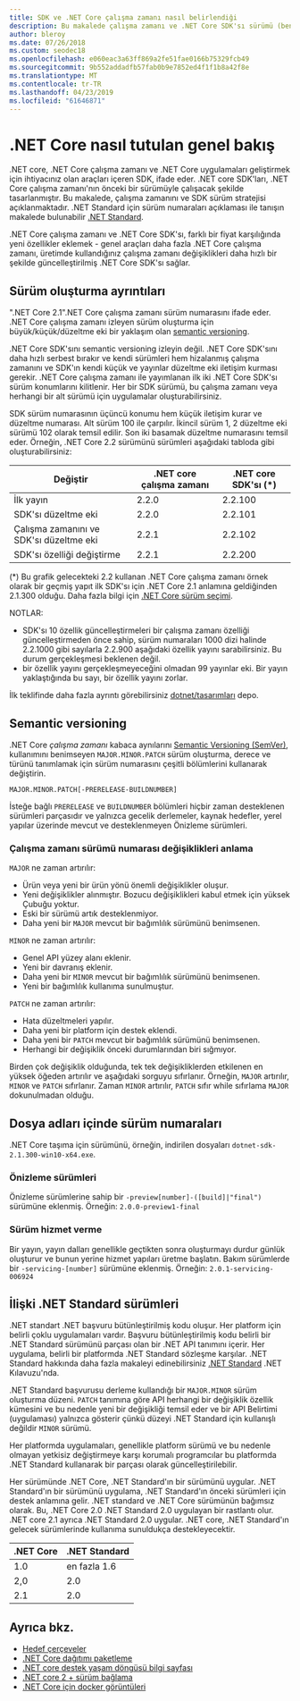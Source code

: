 ```yaml
---
title: SDK ve .NET Core çalışma zamanı nasıl belirlendiği
description: Bu makalede çalışma zamanı ve .NET Core SDK'sı sürümü (benzer anlamsal sürüm) şeklini öğretir.
author: bleroy
ms.date: 07/26/2018
ms.custom: seodec18
ms.openlocfilehash: e060eac3a63ff869a2fe51fae0166b75329fcb49
ms.sourcegitcommit: 9b552addadfb57fab0b9e7852ed4f1f1b8a42f8e
ms.translationtype: MT
ms.contentlocale: tr-TR
ms.lasthandoff: 04/23/2019
ms.locfileid: "61646871"
---
```

# <a name="overview-of-how-net-core-is-versioned"></a>.NET Core nasıl tutulan genel bakış

.NET core, .NET Core çalışma zamanı ve .NET Core uygulamaları geliştirmek için ihtiyacınız olan araçları içeren SDK, ifade eder. .NET core SDK'ları, .NET Core çalışma zamanı'nın önceki bir sürümüyle çalışacak şekilde tasarlanmıştır. Bu makalede, çalışma zamanını ve SDK sürüm stratejisi açıklanmaktadır. .NET Standard için sürüm numaraları açıklaması ile tanışın makalede bulunabilir [.NET Standard](../../standard/net-standard.md#net-implementation-support).

.NET Core çalışma zamanı ve .NET Core SDK'sı, farklı bir fiyat karşılığında yeni özellikler eklemek - genel araçları daha fazla .NET Core çalışma zamanı, üretimde kullandığınız çalışma zamanı değişiklikleri daha hızlı bir şekilde güncelleştirilmiş .NET Core SDK'sı sağlar.

## <a name="versioning-details"></a>Sürüm oluşturma ayrıntıları

".NET Core 2.1".NET Core çalışma zamanı sürüm numarasını ifade eder. .NET Core çalışma zamanı izleyen sürüm oluşturma için büyük/küçük/düzeltme eki bir yaklaşım olan [semantic versioning](#semantic-versioning).

.NET Core SDK'sını semantic versioning izleyin değil. .NET Core SDK'sını daha hızlı serbest bırakır ve kendi sürümleri hem hizalanmış çalışma zamanını ve SDK'ın kendi küçük ve yayınlar düzeltme eki iletişim kurması gerekir. .NET Core çalışma zamanı ile yayımlanan ilk iki .NET Core SDK'sı sürüm konumlarını kilitlenir. Her bir SDK sürümü, bu çalışma zamanı veya herhangi bir alt sürümü için uygulamalar oluşturabilirsiniz.

SDK sürüm numarasının üçüncü konumu hem küçük iletişim kurar ve düzeltme numarası. Alt sürüm 100 ile çarpılır. İkincil sürüm 1, 2 düzeltme eki sürümü 102 olarak temsil edilir. Son iki basamak düzeltme numarasını temsil eder. Örneğin, .NET Core 2.2 sürümünü sürümleri aşağıdaki tabloda gibi oluşturabilirsiniz:

| Değiştir                | .NET core çalışma zamanı | .NET core SDK'sı (*) |
|-----------------------|-------------------|-------------------|
| İlk yayın       | 2.2.0             | 2.2.100           |
| SDK'sı düzeltme eki             | 2.2.0             | 2.2.101           |
| Çalışma zamanını ve SDK'sı düzeltme eki | 2.2.1             | 2.2.102           |
| SDK'sı özelliği değiştirme    | 2.2.1             | 2.2.200           |

(\*) Bu grafik gelecekteki 2.2 kullanan .NET Core çalışma zamanı örnek olarak bir geçmiş yapıt ilk SDK'sı için .NET Core 2.1 anlamına geldiğinden 2.1.300 olduğu. Daha fazla bilgi için [.NET Core sürüm seçimi](selection.md).

NOTLAR:

* SDK'sı 10 özellik güncelleştirmeleri bir çalışma zamanı özelliği güncelleştirmeden önce sahip, sürüm numaraları 1000 dizi halinde 2.2.1000 gibi sayılarla 2.2.900 aşağıdaki özellik yayını sarabilirsiniz. Bu durum gerçekleşmesi beklenen değil.
* bir özellik yayını gerçekleşmeyeceğini olmadan 99 yayınlar eki. Bir yayın yaklaştığında bu sayı, bir özellik yayını zorlar.

İlk teklifinde daha fazla ayrıntı görebilirsiniz [dotnet/tasarımları](https://github.com/dotnet/designs/pull/29) depo.

## <a name="semantic-versioning"></a>Semantic versioning

.NET Core *çalışma zamanı* kabaca aynılarını [Semantic Versioning (SemVer)](https://semver.org/), kullanımını benimseyen `MAJOR.MINOR.PATCH` sürüm oluşturma, derece ve türünü tanımlamak için sürüm numarasını çeşitli bölümlerini kullanarak değiştirin.

```
MAJOR.MINOR.PATCH[-PRERELEASE-BUILDNUMBER]
```

İsteğe bağlı `PRERELEASE` ve `BUILDNUMBER` bölümleri hiçbir zaman desteklenen sürümleri parçasıdır ve yalnızca gecelik derlemeler, kaynak hedefler, yerel yapılar üzerinde mevcut ve desteklenmeyen Önizleme sürümleri.

### <a name="understand-runtime-version-number-changes"></a>Çalışma zamanı sürümü numarası değişiklikleri anlama

`MAJOR` ne zaman artırılır:

* Ürün veya yeni bir ürün yönü önemli değişiklikler oluşur.
* Yeni değişiklikler alınmıştır. Bozucu değişiklikleri kabul etmek için yüksek Çubuğu yoktur.
* Eski bir sürümü artık desteklenmiyor.
* Daha yeni bir `MAJOR` mevcut bir bağımlılık sürümünü benimsenen.

`MINOR` ne zaman artırılır:

* Genel API yüzey alanı eklenir.
* Yeni bir davranış eklenir.
* Daha yeni bir `MINOR` mevcut bir bağımlılık sürümünü benimsenen.
* Yeni bir bağımlılık kullanıma sunulmuştur.

`PATCH` ne zaman artırılır:

* Hata düzeltmeleri yapılır.
* Daha yeni bir platform için destek eklendi.
* Daha yeni bir `PATCH` mevcut bir bağımlılık sürümünü benimsenen.
* Herhangi bir değişiklik önceki durumlarından biri sığmıyor.

Birden çok değişiklik olduğunda, tek tek değişikliklerden etkilenen en yüksek öğeden artırılır ve aşağıdaki sorguyu sıfırlanır. Örneğin, `MAJOR` artırılır, `MINOR` ve `PATCH` sıfırlanır. Zaman `MINOR` artırılır, `PATCH` sıfır while sıfırlama `MAJOR` dokunulmadan olduğu.

## <a name="version-numbers-in-file-names"></a>Dosya adları içinde sürüm numaraları

.NET Core taşıma için sürümünü, örneğin, indirilen dosyaları `dotnet-sdk-2.1.300-win10-x64.exe`.

### <a name="preview-versions"></a>Önizleme sürümleri

Önizleme sürümlerine sahip bir `-preview[number]-([build]|"final")` sürümüne eklenmiş. Örneğin: `2.0.0-preview1-final`

### <a name="servicing-versions"></a>Sürüm hizmet verme

Bir yayın, yayın dalları genellikle geçtikten sonra oluşturmayı durdur günlük oluşturur ve bunun yerine hizmet yapıları üretme başlatın. Bakım sürümlerde bir `-servicing-[number]` sürümüne eklenmiş. Örneğin: `2.0.1-servicing-006924`

## <a name="relationship-to-net-standard-versions"></a>İlişki .NET Standard sürümleri

.NET standart .NET başvuru bütünleştirilmiş kodu oluşur. Her platform için belirli çoklu uygulamaları vardır. Başvuru bütünleştirilmiş kodu belirli bir .NET Standard sürümünü parçası olan bir .NET API tanımını içerir. Her uygulama, belirli bir platformda .NET Standard sözleşme karşılar. .NET Standard hakkında daha fazla makaleyi edinebilirsiniz [.NET Standard](../../standard/net-standard.md) .NET Kılavuzu'nda.

.NET Standard başvurusu derleme kullandığı bir `MAJOR.MINOR` sürüm oluşturma düzeni. `PATCH` tanımına göre API herhangi bir değişiklik özellik kümesini ve bu nedenle yeni bir değişikliği temsil eder ve bir API Belirtimi (uygulaması) yalnızca gösterir çünkü düzeyi .NET Standard için kullanışlı değildir `MINOR` sürümü.

Her platformda uygulamaları, genellikle platform sürümü ve bu nedenle olmayan yetkisiz değiştirmeye karşı korumalı programcılar bu platformda .NET Standard kullanarak bir parçası olarak güncelleştirilebilir.

Her sürümünde .NET Core, .NET Standard'ın bir sürümünü uygular. .NET Standard'ın bir sürümünü uygulama, .NET Standard'ın önceki sürümleri için destek anlamına gelir. .NET standard ve .NET Core sürümünün bağımsız olarak. Bu, .NET Core 2.0 .NET Standard 2.0 uygulayan bir rastlantı olur. .NET core 2.1 ayrıca .NET Standard 2.0 uygular. .NET core, .NET Standard'ın gelecek sürümlerinde kullanıma sunuldukça destekleyecektir.

| .NET Core | .NET Standard |
|-----------|---------------|
| 1.0       | en fazla 1.6     |
| 2,0       | 2.0     |
| 2.1       | 2.0     |

## <a name="see-also"></a>Ayrıca bkz.

- [Hedef çerçeveler](../../standard/frameworks.md)
- [.NET Core dağıtımı paketleme](../build/distribution-packaging.md)
- [.NET core destek yaşam döngüsü bilgi sayfası](https://www.microsoft.com/net/core/support)
- [.NET core 2 + sürüm bağlama](https://github.com/dotnet/designs/issues/3)
- [.NET Core için docker görüntüleri](https://hub.docker.com/_/microsoft-dotnet-core/)

